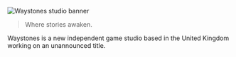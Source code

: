 ![Waystones studio banner](https://github.com/user-attachments/assets/b2f39ec3-6ef7-4503-8560-485226f30ce3)

> Where stories awaken.

Waystones is a new independent game studio based in the United Kingdom working on an unannounced title.

